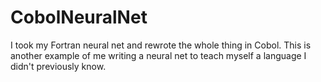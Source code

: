 # CobolNeuralNet
I took my Fortran neural net and rewrote the whole thing in Cobol.
This is another example of me writing a neural net to teach myself a language I didn't previously know.
